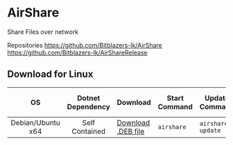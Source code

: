 # AirShare

Share Files over network

Repositories
https://github.com/Bitblazers-lk/AirShare
https://github.com/Bitblazers-lk/AirShareRelease

## Download for Linux

|        OS         | Dotnet Dependency | Download                                  | Start Command | Update Command    | Auto-Start Command   |
| :---------------: | :---------------: | :---------------------------------------- | ------------- | ----------------- | -------------------- |
| Debian/Ubuntu x64 |  Self Contained   | [Download .DEB file](AirShare.sc.x64.deb) | `airshare`    | `airshare-update` | `airshare-autostart` |
